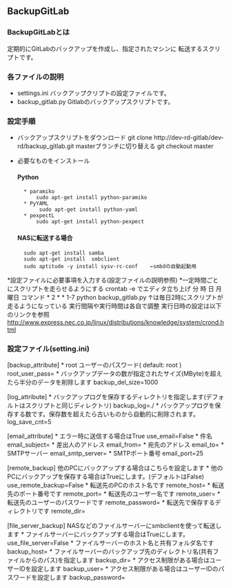 ﻿## BackupGitLab

### BackupGitLabとは

定期的にGitLabのバックアップを作成し、指定されたマシンに
転送するスクリプトです。

### 各ファイルの説明
* settings.ini
	バックアップクリプトの設定ファイルです。
* backup_gitlab.py
	Gitlabのバックアップスクリプトです。
	
### 設定手順
* バックアップスクリプトをダウンロード
	git clone http://dev-rd-gitlab/dev-rd/backup_gitlab.git
	masterブランチに切り替える
	git checkout master

* 必要なものをインストール
	#### Python
		* paramiko
			sudo apt-get install python-paramiko
		* PyYAML
			 sudo apt-get install python-yaml
		* pexpectL
			sudo apt-get install python-pexpect
		
	#### NASに転送する場合
		sudo apt-get install samba
		sudo apt-get install  smbclient
		sudo aptitude -y install sysv-rc-conf    ←smbdの自動起動用
*設定ファイルに必要事項を入力する(設定ファイルの説明参照)
*一定時間ごとにスクリプトを走らせるようにする
	crontab -e    でエディタ立ち上げ
	分	時	日	月	曜日	コマンド
 	*	2 	* 	 *	 1-7	python backup_gitlab.py
  	↑は毎日2時にスクリプトが走るようになっている
	実行間隔や実行時間は各自で調整
	実行日時の設定は以下のリンクを参照
	http://www.express.nec.co.jp/linux/distributions/knowledge/system/crond.html
	
### 設定ファイル(setting.ini)
[backup_attribute]
	* root ユーザーのパスワード( default: root )
		root_user_pass=
	* バックアップデータの数が指定されたサイズ(MByte)を超えたら半分のデータを削除します
		backup_del_size=1000

[log_attribute]
	* バックアップログを保存するディレクトリを指定します(デフォルトはスクリプトと同じディレクトリ)
		backup_log=./
	* バックアップログを保存する数です。保存数を超えたら古いものから自動的に削除されます。
		log_save_cnt=5

[email_attribute]
	* エラー時に送信する場合はTrue
		use_email=False
	* 件名
		email_subject=
	* 差出人のアドレス
		email_from=
	* 宛先のアドレス
		email_to=
	* SMTPサーバー
		email_smtp_server=
	* SMTPポート番号
		email_port=25

[remote_backup]
他のPCにバックアップする場合はこちらを設定します
	* 他のPCにバックアップを保存する場合はTrueにします。(デフォルトはFalse)
		use_remote_backup=False
	* 転送先のPCのホスト名です
		remote_host=
	* 転送先のポート番号です
		remote_port=
	* 転送先のユーザー名です
		remote_user=
	* 転送先のユーザーのパスワードです
		remote_password=
	* 転送先で保存するディレクトリです
		remote_dir=

[file_server_backup]
NASなどのファイルサーバーにsmbclientを使って転送します
	* ファイルサーバーにバックアップする場合はTrueにします。
		use_file_server=False
	* ファイルサーバーのホスト名と共有フォルダ名です
		backup_host=
	* ファイルサーバーのバックアップ先のディレクトリ名(共有ファイルからのパス)を指定します
		backup_dir=
	* アクセス制限がある場合はユーザーIDを設定します
		backup_user=
	* アクセス制限がある場合はユーザーIDのパスワードを設定します
		backup_password=

